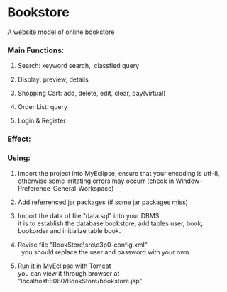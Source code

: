 # Bookstore
A website model of online bookstore

### Main Functions:
1. Search: keyword search,  classfied query

2. Display: preview, details

3. Shopping Cart: add, delete, edit, clear, pay(virtual)

4. Order List: query

5. Login & Register

### Effect:

### Using:

1. Import the project into MyEclipse, ensure that your encoding is utf-8, otherwise some irritating errors may occurr (check in Window-Preference-General-Workspace)

2. Add referrenced jar packages (if some jar packages miss)

3. Import the data of file "data.sql" into your DBMS<br>
   it is to establish the database bookstore, add tables user, book, bookorder and initialize table book. 
   
4. Revise file "BookStore\src\c3p0-config.xml"<br>
   you should replace the user and password with your own.
   
5. Run it in MyEclipse with Tomcat<br>
   you can view it through browser at "localhost:8080/BookStore/bookstore.jsp"


